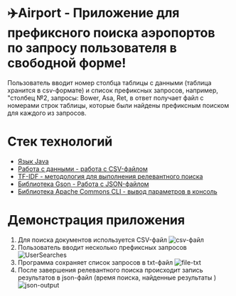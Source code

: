 # ✈️Airport - Приложение для префиксного поиска аэропортов по запросу пользователя в свободной форме!

Пользователь вводит номер столбца таблицы с данными (таблица хранится в csv-формате) и список префиксных запросов, например, "столбец №2, запросы: Bower, Asa, Ret,
в ответ получает файл с номерами строк таблицы, которые были найдены префиксным поиском для каждого из запросов.

# Стек технологий
- [Язык Java]()
- [Работа с данными - работа с CSV-файлом]()
- [TF-IDF - методология для выполнения релевантного поиска]()
- [Библиотека Gson - Работа с JSON-файлом]()
- [Библиотека Apache Commons CLI - вывод параметров в консоль]()



 # Демонстрация приложения
1. Для поиска документов используется CSV-файл
![csv-файл](https://github.com/user-attachments/assets/fd03f265-1fd4-4ddf-a64d-192ba5d628a7)
2. Пользователь вводит несколько префиксных запросов 
![UserSearches](https://github.com/user-attachments/assets/4cc8951a-4d44-4fc1-8e54-27a8c18264b8)
3. Программа сохраняет список запросов в txt-файл
![file-txt](https://github.com/user-attachments/assets/85983bf1-63a3-4644-a823-b14bc25e3aa6)
4. После завершения релевантного поиска происходит запись результатов в json-файл (время поиска, найденные результаты )
![json-output](https://github.com/user-attachments/assets/4caaf13b-6a89-4c8c-883a-4b95deff9fd9)
